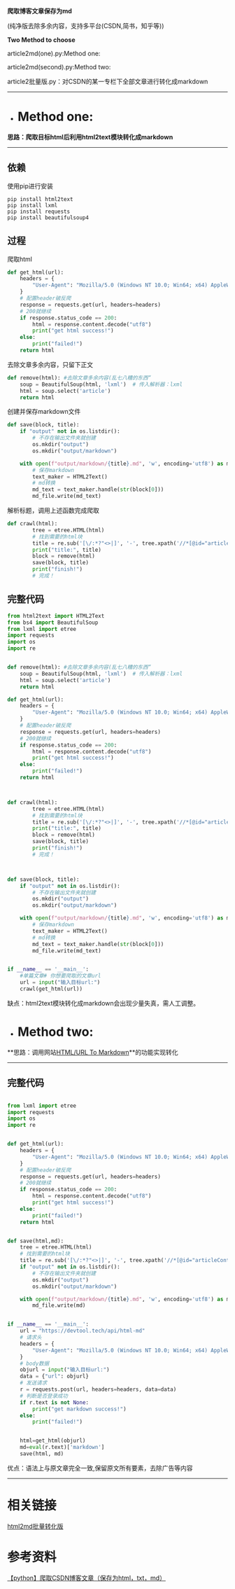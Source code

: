 **爬取博客文章保存为md**

(纯净版去除多余内容，支持多平台(CSDN,简书，知乎等))

**Two Method to choose**

article2md(one).py:Method one:

article2md(second).py:Method two:

article2批量版.py：对CSDN的某一专栏下全部文章进行转化成markdown

 _________________
+ # Method one:


**思路：爬取目标html后利用html2text模块转化成markdown**
 _________________
 
## 依赖
使用pip进行安装
```
pip install html2text
pip install lxml
pip install requests
pip install beautifulsoup4
```
## 过程
爬取html
```python
def get_html(url):
    headers = {
        "User-Agent": "Mozilla/5.0 (Windows NT 10.0; Win64; x64) AppleWebKit/537.36 (KHTML, like Gecko) Chrome/95.0.4638.54 Safari/537.36",
    }
    # 配置header破反爬
    response = requests.get(url, headers=headers)
    # 200就继续
    if response.status_code == 200:
        html = response.content.decode("utf8")
        print("get html success!")
    else:
        print("failed!")
    return html
```
去除文章多余内容，只留下正文
```python
def remove(html): #去除文章多余内容(乱七八糟的东西“
    soup = BeautifulSoup(html, 'lxml')  # 传入解析器：lxml
    html = soup.select('article')
    return html
```

创建并保存markdown文件

```python
def save(block, title):
    if "output" not in os.listdir():
        # 不存在输出文件夹就创建
        os.mkdir("output")
        os.mkdir("output/markdown")

    with open(f"output/markdown/{title}.md", 'w', encoding='utf8') as md_file:
        # 保存markdown
        text_maker = HTML2Text()
        # md转换
        md_text = text_maker.handle(str(block[0]))
        md_file.write(md_text)

```
解析标题，调用上述函数完成爬取
```python
def crawl(html):
        tree = etree.HTML(html)
        # 找到需要的html块
        title = re.sub('[\/:*?"<>|]', '-', tree.xpath('//*[@id="articleContentId"]/text()')[0])
        print("title:", title)
        block = remove(html)
        save(block, title)
        print("finish!")
        # 完成！
```

## 完整代码


```python
from html2text import HTML2Text
from bs4 import BeautifulSoup
from lxml import etree
import requests
import os
import re


def remove(html): #去除文章多余内容(乱七八糟的东西“
    soup = BeautifulSoup(html, 'lxml')  # 传入解析器：lxml
    html = soup.select('article')
    return html

def get_html(url):
    headers = {
        "User-Agent": "Mozilla/5.0 (Windows NT 10.0; Win64; x64) AppleWebKit/537.36 (KHTML, like Gecko) Chrome/95.0.4638.54 Safari/537.36",
    }
    # 配置header破反爬
    response = requests.get(url, headers=headers)
    # 200就继续
    if response.status_code == 200:
        html = response.content.decode("utf8")
        print("get html success!")
    else:
        print("failed!")
    return html



def crawl(html):
        tree = etree.HTML(html)
        # 找到需要的html块
        title = re.sub('[\/:*?"<>|]', '-', tree.xpath('//*[@id="articleContentId"]/text()')[0])
        print("title:", title)
        block = remove(html)
        save(block, title)
        print("finish!")
        # 完成！



def save(block, title):
    if "output" not in os.listdir():
        # 不存在输出文件夹就创建
        os.mkdir("output")
        os.mkdir("output/markdown")

    with open(f"output/markdown/{title}.md", 'w', encoding='utf8') as md_file:
        # 保存markdown
        text_maker = HTML2Text()
        # md转换
        md_text = text_maker.handle(str(block[0]))
        md_file.write(md_text)


if __name__ == '__main__':
    #单篇文章# 你想要爬取的文章url
    url = input("输入目标url:")
    crawl(get_html(url))

```
缺点：html2text模块转化成markdown会出现少量失真，需人工调整。

+ # Method two:

**思路：调用网站[HTML/URL To Markdown](https://devtool.tech/html-md)**的功能实现转化
 _________________
## 完整代码

```python

from lxml import etree
import requests
import os
import re


def get_html(url):
    headers = {
        "User-Agent": "Mozilla/5.0 (Windows NT 10.0; Win64; x64) AppleWebKit/537.36 (KHTML, like Gecko) Chrome/95.0.4638.54 Safari/537.36",
    }
    # 配置header破反爬
    response = requests.get(url, headers=headers)
    # 200就继续
    if response.status_code == 200:
        html = response.content.decode("utf8")
        print("get html success!")
    else:
        print("failed!")
    return html


def save(html,md):
    tree = etree.HTML(html)
    # 找到需要的html块
    title = re.sub('[\/:*?"<>|]', '-', tree.xpath('//*[@id="articleContentId"]/text()')[0])
    if "output" not in os.listdir():
        # 不存在输出文件夹就创建
        os.mkdir("output")
        os.mkdir("output/markdown")

    with open(f"output/markdown/{title}.md", 'w', encoding='utf8') as md_file:
        md_file.write(md)


if __name__ == '__main__':
    url = "https://devtool.tech/api/html-md"
    # 请求头
    headers = {
        "User-Agent": "Mozilla/5.0 (Windows NT 10.0; Win64; x64) AppleWebKit/537.36 (KHTML, like Gecko) Chrome/95.0.4638.54 Safari/537.36",
    }
    # body数据
    objurl = input("输入目标url:")
    data = {"url": objurl}
    # 发送请求
    r = requests.post(url, headers=headers, data=data)
    # 判断是否登录成功
    if r.text is not None:
        print("get markdown success!")
    else:
        print("failed!")


    html=get_html(objurl)
    md=eval(r.text)['markdown']
    save(html, md)

```
优点：语法上与原文章完全一致,保留原文所有要素，去除广告等内容
_________________

# 相关链接
[html2md批量转化版](https://github.com/oneJue/CSDN_article2md/blob/main/README.md)

# 参考资料
[【python】爬取CSDN博客文章（保存为html，txt，md）](https://blog.csdn.net/m0_53268714/article/details/121058706?spm=1001.2014.3001.5506)


